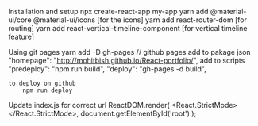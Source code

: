 Installation and setup
    npx create-react-app my-app
    yarn add @material-ui/core @material-ui/icons  [for the icons]
    yarn add react-router-dom [for routing]
    yarn add react-vertical-timeline-component [for vertical timeline feature]

Using git pages
    yarn add -D gh-pages  // github pages
    add to pakage json 
        "homepage": "http://mohitbish.github.io/React-portfolio/",
        add to scripts
            "predeploy": "npm run build",
            "deploy": "gh-pages -d build",

    to deploy on github 
        npm run deploy


 Update index.js for correct url
    ReactDOM.render(
        <React.StrictMode>
        <HashRouter>
            <App />
        </HashRouter>
        </React.StrictMode>,
        document.getElementById('root')
    );       